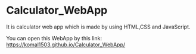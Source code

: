 # Calculator_WebApp
It is calculator web app which is made by using HTML,CSS and JavaScript.

You can open this WebApp by this link:
https://komal1503.github.io/Calculator_WebApp/
